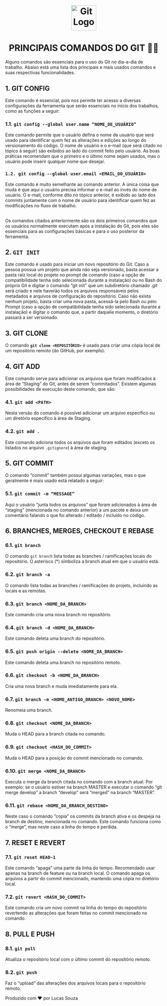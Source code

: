 <h1 align="center">
  <img alt="Git Logo" height="80" title="Git Logo" src="https://upload.wikimedia.org/wikipedia/commons/thumb/e/e0/Git-logo.svg/1280px-Git-logo.svg.png" />
</h1>

<h1 align="center">
	PRINCIPAIS COMANDOS DO GIT 👨‍💻
</h1>

Alguns comandos são essenciais para o uso do Git no dia-a-dia de trabalho. Abaixo está uma lista dos principais e mais usados comandos e suas respectivas funcionalidades.

## 1. GIT CONFIG 

Este comando é essencial, pois nos permite ter acesso a diversas configurações da ferramenta que serão essenciais no início dos trabalhos, como as funções a seguir:

### 1.1. `git config --global user.name “NOME_DE_USUÁRIO”`

Este comando permite que o usuário defina o nome de usuário que será usado para identificar quem fez as alterações e edições ao longo do versionamento do código. O nome de usuário e o e-mail (que será citado no tópico à seguir) são exibidos ao lado do commit feito pelo usuário. As boas práticas recomendam que o primeiro e o último nome sejam usados, mas o usuário pode inserir qualquer nome que desejar.

### `1.2. git config --global user.email <EMAIL_DO_USUÁRIO>`

Este comando é muito semelhante ao comando anterior. A única coisa que muda é que aqui o usuário precisa informar o e-mail ao invés do nome de usuário. O e-mail, conforme dito no tópico anterior, é exibido ao lado dos commits juntamente com o nome de usuário para identificar quem fez as modificações no fluxo de trabalho.

<br>
Os comandos citados anteriormente são os dois primeiros comandos que os usuários normalmente executam após a instalação do Git, pois eles são essenciais para as configurações básicas e para o uso posterior da ferramenta.

## 2. **`GIT INIT`**

Este comando é usado para iniciar um novo repositório do Git. Caso a pessoa possua um projeto que ainda não seja versionado, basta acessar a pasta raiz local do projeto no prompt de comando (caso a opção de compatibilidade tenha sido selecionada durante a instalação) ou no Bash do próprio Git e digitar o comando “git init” que um subdiretório chamado .git será criado e nele haverão todos os arquivos responsáveis pelos metadados e arquivos de configuração do repositório. Caso não exista nenhum projeto, basta criar uma nova pasta, acessá-la pelo Bash ou pelo Prompt (caso a opção de compatibilidade tenha sido selecionada durante a instalação) e digitar o comando que, a partir daquele momento, o diretório passará a ser versionado.

## 3. GIT CLONE

O comando **`git clone <REPOSITÓRIO>`** é usado para criar uma cópia local de um repositório remoto (do GitHub, por exemplo).

## 4. GIT ADD

Este comando serve para adicionar os arquivos que foram modificados à área de “Staging” do Git, antes de serem “commitados”. Existem algumas possibilidades de execução deste comando, que são:

### 4.1. **`git add <PATH>`**

Nesta versão do comando é possível adicionar um arquivo específico ou um diretório específico à área de Staging.

### 4.2. **`git add .`**

Este comando adiciona todos os arquivos que foram editados (exceto os listados no arquivo `.gitignore`) à área de staging.

## 5. GIT COMMIT

O comando “commit” também possui algumas variações, mas o que geralmente é mais usado está relatado a seguir:

### 5.1. **`git commit -m “MESSAGE”`**

Aqui o usuário “junta todos os arquivos” que foram adicionados à área de “staging” (mencionada no comando anterior) a um pacote e deixa um comentário falando o que foi alterado / editado / incluído no código.

## 6. BRANCHES, MERGES, CHECKOUT E REBASE

### 6.1. **`git branch`**

O comando `git branch` lista todas as branches / ramificações locais do repositório. O asterisco (*) simboliza a branch atual em que o usuário está.

### 6.2. **`git branch -a`**

O comando lista todas as branches / ramificações do projeto, incluindo as locais e as remotas.

### 6.3. **`git branch <NOME_DA_BRANCH>`**

Este comando cria uma nova branch no repositório.

### 6.4. **`git branch -d <NOME_DA_BRANCH>`**

Este comando deleta uma branch do repositório.

### 6.5. **`git push origin --delete <NOME_DA_BRANCH>`**

Este comando deleta uma branch no repositório remoto.

### 6.6. **`git checkout -b <NOME_DA_BRANCH>`**

Cria uma nova branch e muda imediatamente para ela.

### 6.7. **`git branch -m <NOME_ANTIGO_BRANCH> <NOVO_NOME>`**

Renomeia uma branch.

### 6.8. **`git checkout <NOME_DA_BRANCH>`**

Muda o HEAD para a branch citada no comando.

### 6.9. **`git checkout <HASH_DO_COMMIT>`**

Muda o HEAD para a posição do commit mencionado no comando.

### 6.10. **`git merge <NOME_DA_BRANCH>`**

Executa o merge da branch citada no comando com a branch atual. Por exemplo: se o usuário estiver na branch MASTER e executar o comando “git merge develop” a branch “develop” será “merged” na branch “MASTER”.

### 6.11. **`git rebase <NOME_DA_BRANCH_DESTINO>`**

Neste caso o comando “copia” os commits da branch ativa e os despeja na branch de destino, mencionada no comando. Este comando funciona como o “merge”, mas neste caso a linha do tempo é perdida.

## 7. RESET E REVERT

### 7.1. **`git reset HEAD~1`**

Este comando “apaga” uma parte da linha do tempo. Recomendado usar apenas na branch de feature ou na branch local. O comando apaga os arquivos a partir do commit mencionado, mantendo uma cópia no diretório local.

### 7.2. **`git revert <HASH_DO_COMMIT>`**

Este comando cria um novo commit na linha do tempo do repositório revertendo as alterações que foram feitas no commit mencionado no comando.

## 8. PULL E PUSH

### 8.1. **`git pull`**

Atualiza o repositório local com o último commit do repositório remoto.

### 8.2. **`git push`**

Faz o “upload” das alterações dos arquivos locais para o repositório remoto.


Produzido com :heart: por Lucas Souza